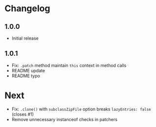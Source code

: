 # Changelog

## 1.0.0

* Initial release

## 1.0.1

* Fix: `.patch` method maintain `this` context in method calls
* README update
* README typo

# Next

* Fix: `.clone()` with `subclassZipFile` option breaks `lazyEntries: false` (closes #1)
* Remove unnecessary instanceof checks in patchers

